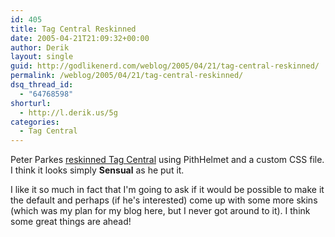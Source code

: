 ```yaml
---
id: 405
title: Tag Central Reskinned
date: 2005-04-21T21:09:32+00:00
author: Derik
layout: single
guid: http://godlikenerd.com/weblog/2005/04/21/tag-central-reskinned/
permalink: /weblog/2005/04/21/tag-central-reskinned/
dsq_thread_id:
  - "64768598"
shorturl:
  - http://l.derik.us/5g
categories:
  - Tag Central
---
```

Peter Parkes [reskinned Tag Central](http://hiddenchemistry.com/2005/04/21/folksonomies-and-tag-sensual-skinning-tag-central-using-pithhelmet-and-safari/) using PithHelmet and a custom CSS file. I think it looks simply **Sensual** as he put it.

I like it so much in fact that I'm going to ask if it would be possible to make it the default and perhaps (if he's interested) come up with some more skins (which was my plan for my blog here, but I never got around to it). I think some great things are ahead!
